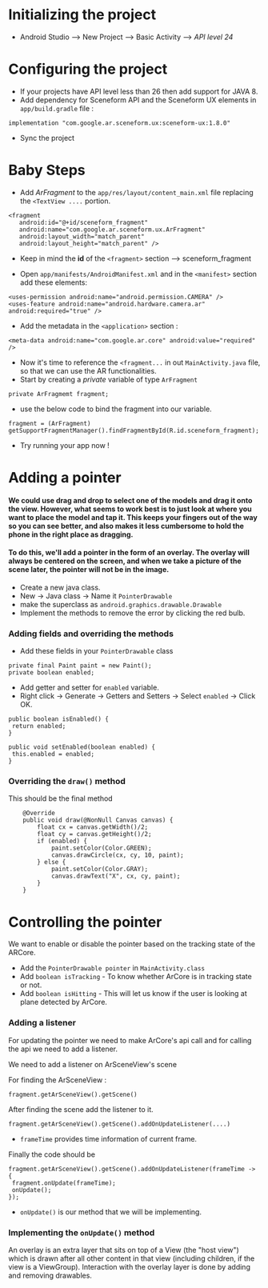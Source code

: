 # Initializing the project

* Android Studio --> New Project --> Basic Activity --> *API level 24*


# Configuring the project
* If your projects have API level less than 26 then add support for JAVA 8.
* Add dependency for Sceneform API and the Sceneform UX elements in `app/build.gradle` file : 

`implementation "com.google.ar.sceneform.ux:sceneform-ux:1.8.0"`

* Sync the project


# Baby Steps

* Add *ArFragment* to the `app/res/layout/content_main.xml` file replacing the `<TextView ....` portion. 

```
<fragment
   android:id="@+id/sceneform_fragment"
   android:name="com.google.ar.sceneform.ux.ArFragment"
   android:layout_width="match_parent"
   android:layout_height="match_parent" />
```

* Keep in mind the **id** of the `<fragment>` section --> sceneform_fragment


* Open `app/manifests/AndroidManifest.xml` and in the `<manifest>` section add these elements:

```
<uses-permission android:name="android.permission.CAMERA" />
<uses-feature android:name="android.hardware.camera.ar" android:required="true" />
```

* Add the metadata in the `<application>` section :
```
<meta-data android:name="com.google.ar.core" android:value="required" />
```

* Now it's time to reference the `<fragment...` in out `MainActivity.java` file, so that we can use the AR functionalities.
* Start by creating a *private* variable of type `ArFragment`
```
private ArFragmemt fragment;
```

* use the below code to bind the fragment into our variable.
```
fragment = (ArFragment) getSupportFragmentManager().findFragmentById(R.id.sceneform_fragment);
```

* Try running your app now !


# Adding a pointer 
#### We could use drag and drop to select one of the models and drag it onto the view. However, what seems to work best is to just look at where you want to place the model and tap it. This keeps your fingers out of the way so you can see better, and also makes it less cumbersome to hold the phone in the right place as dragging. 

#### To do this, we'll add a pointer in the form of an overlay. The overlay will always be centered on the screen, and when we take a picture of the scene later, the pointer will not be in the image.


* Create a new java class.
* New -> Java class -> Name it `PointerDrawable`
* make the superclass as `android.graphics.drawable.Drawable`
* Implement the methods to remove the error by clicking the red bulb.


### Adding fields and overriding the methods
* Add these fields in your `PointerDrawable` class
```
private final Paint paint = new Paint();
private boolean enabled;
```

* Add getter and setter for `enabled` variable.
* Right click -> Generate -> Getters and Setters -> Select `enabled` -> Click OK.

```
public boolean isEnabled() {
 return enabled;
}

public void setEnabled(boolean enabled) {
 this.enabled = enabled;
}
```


### Overriding the `draw()` method

This should be the final method
```
    @Override
    public void draw(@NonNull Canvas canvas) {
        float cx = canvas.getWidth()/2;
        float cy = canvas.getHeight()/2;
        if (enabled) {
            paint.setColor(Color.GREEN);
            canvas.drawCircle(cx, cy, 10, paint);
        } else {
            paint.setColor(Color.GRAY);
            canvas.drawText("X", cx, cy, paint);
        }
    }
```





# Controlling the pointer

We want to enable or disable the pointer based on the tracking state of the ARCore.

* Add the `PointerDrawable pointer` in `MainActivity.class`
* Add `boolean isTracking` - To know whether ArCore is in tracking state or not.
* Add `boolean isHitting` - This will let us know if the user is looking at plane detected by ArCore.

### Adding a listener
For updating the pointer we need to make ArCore's api call and for calling the api we need to add a listener.

We need to add a listener on ArSceneView's scene

For finding the ArSceneView :
```
fragment.getArSceneView().getScene()
```

After finding the scene add the listener to it.

```
fragment.getArSceneView().getScene().addOnUpdateListener(....)
```



* `frameTime` provides time information of current frame.


Finally the code should be 
```
fragment.getArSceneView().getScene().addOnUpdateListener(frameTime -> {
 fragment.onUpdate(frameTime);
 onUpdate();
});
```

* `onUpdate()` is our method that we will be implementing.


### Implementing the `onUpdate()` method

An overlay is an extra layer that sits on top of a View (the "host view") which is drawn after all other content in that view (including children, if the view is a ViewGroup). Interaction with the overlay layer is done by adding and removing drawables. 